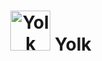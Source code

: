 <h1 align="center">
  <img
    src="https://raw.githubusercontent.com/oampo/yolk/master/src/images/logo.svg"
    width="64px"
    height="64px"
    alt="Yolk logo">
    Yolk
</h1>
